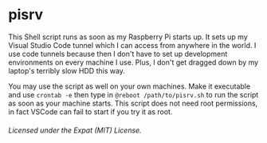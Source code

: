 # pisrv

This Shell script runs as soon as my Raspberry Pi starts up. It sets up my Visual Studio Code tunnel which I can access from anywhere in the world. I use code tunnels because then I don't have to set up development environments on every machine I use. Plus, I don't get dragged down by my laptop's terribly slow HDD this way.

You may use the script as well on your own machines. Make it executable and use `crontab -e` then type in `@reboot /path/to/pisrv.sh` to run the script as soon as your machine starts. This script does not need root permissions, in fact VSCode can fail to start if you try it as root.

###### Licensed under the Expat (MIT) License.
